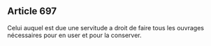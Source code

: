 Article 697
----
Celui auquel est due une servitude a droit de faire tous les ouvrages
nécessaires pour en user et pour la conserver.
